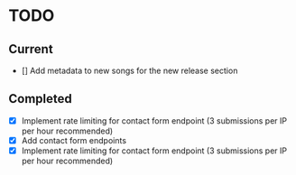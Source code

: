 # TODO

## Current

- [] Add metadata to new songs for the new release section

## Completed

- [x] Implement rate limiting for contact form endpoint (3 submissions per IP per hour recommended)
- [x] Add contact form endpoints
- [x] Implement rate limiting for contact form endpoint (3 submissions per IP per hour recommended)
